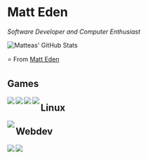 # Matt Eden
*Software Developer and Computer Enthusiast*

![Matteas' GitHub Stats](https://github-readme-stats.vercel.app/api?username=matteas-eden&hide_rank=true&hide_border=true&hide=["contribs"])

⭐️ From [Matt Eden](https://github.com/Matteas-Eden)

## Games

<a href="https://github.com/Matteas-Eden/roll-for-reaction">
  <img align="left" src="https://github-readme-stats.vercel.app/api/pin/?username=matteas-eden&repo=roll-for-reaction" />
</a>

<a href="https://github.com/Matteas-Eden/energize">
  <img align="left" src="https://github-readme-stats.vercel.app/api/pin/?username=matteas-eden&repo=energize" />
</a>

<a href="https://github.com/Matteas-Eden/FlappyBirdVHDL">
  <img align="left" src="https://github-readme-stats.vercel.app/api/pin/?username=matteas-eden&repo=FlappyBirdVHDL" />
</a>

<a href="https://github.com/Matteas-Eden/bakugan-rerolled">
  <img align="left" src="https://github-readme-stats.vercel.app/api/pin/?username=matteas-eden&repo=bakugan-rerolled" />
</a>

## Linux

<a href="https://github.com/Matteas-Eden/lethal-suicide-linux">
  <img align="left" src="https://github-readme-stats.vercel.app/api/pin/?username=matteas-eden&repo=lethal-suicide-linux" />
</a>

## Webdev

<a href="https://github.com/Matteas-Eden/dice-roller">
  <img align="left" src="https://github-readme-stats.vercel.app/api/pin/?username=matteas-eden&repo=dice-roller" />
</a>

<a href="https://github.com/Matteas-Eden/react-template">
  <img align="left" src="https://github-readme-stats.vercel.app/api/pin/?username=matteas-eden&repo=react-template" />
</a>
